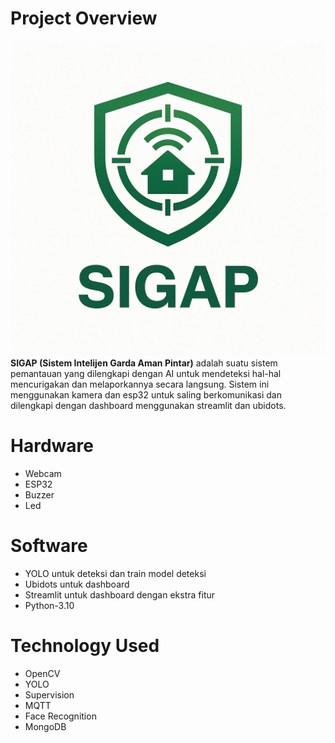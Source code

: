 # Project Overview
![SIGAP Logo](images/logo.jpeg "Logo SIGAP")
**SIGAP (Sistem Intelijen Garda Aman Pintar)** adalah suatu sistem pemantauan yang dilengkapi dengan AI untuk mendeteksi hal-hal mencurigakan dan melaporkannya secara langsung. Sistem ini menggunakan kamera dan esp32 untuk saling berkomunikasi dan dilengkapi dengan dashboard menggunakan streamlit dan ubidots.

# Hardware
- Webcam
- ESP32
- Buzzer
- Led

# Software
- YOLO untuk deteksi dan train model deteksi
- Ubidots untuk dashboard
- Streamlit untuk dashboard dengan ekstra fitur
- Python-3.10

# Technology Used
- OpenCV
- YOLO
- Supervision
- MQTT
- Face Recognition
- MongoDB